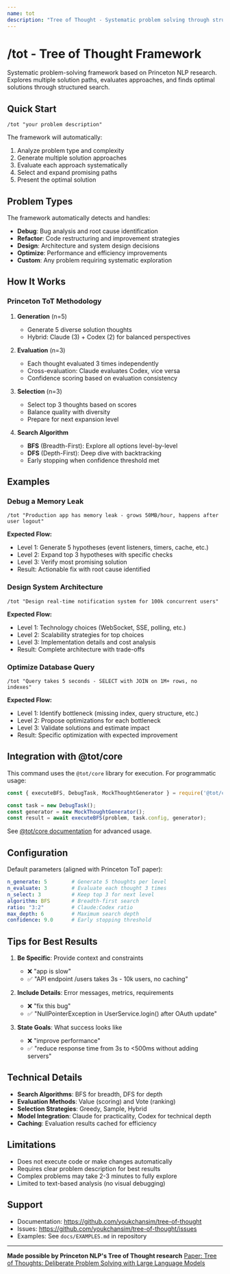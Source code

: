 ```yaml
---
name: tot
description: "Tree of Thought - Systematic problem solving through structured exploration"
---
```


# /tot - Tree of Thought Framework

Systematic problem-solving framework based on Princeton NLP research. Explores multiple solution paths, evaluates approaches, and finds optimal solutions through structured search.

## Quick Start

```
/tot "your problem description"
```

The framework will automatically:
1. Analyze problem type and complexity
2. Generate multiple solution approaches
3. Evaluate each approach systematically
4. Select and expand promising paths
5. Present the optimal solution

## Problem Types

The framework automatically detects and handles:

- **Debug**: Bug analysis and root cause identification
- **Refactor**: Code restructuring and improvement strategies
- **Design**: Architecture and system design decisions
- **Optimize**: Performance and efficiency improvements
- **Custom**: Any problem requiring systematic exploration

## How It Works

### Princeton ToT Methodology

1. **Generation** (n=5)
   - Generate 5 diverse solution thoughts
   - Hybrid: Claude (3) + Codex (2) for balanced perspectives

2. **Evaluation** (n=3)
   - Each thought evaluated 3 times independently
   - Cross-evaluation: Claude evaluates Codex, vice versa
   - Confidence scoring based on evaluation consistency

3. **Selection** (n=3)
   - Select top 3 thoughts based on scores
   - Balance quality with diversity
   - Prepare for next expansion level

4. **Search Algorithm**
   - **BFS** (Breadth-First): Explore all options level-by-level
   - **DFS** (Depth-First): Deep dive with backtracking
   - Early stopping when confidence threshold met

## Examples

### Debug a Memory Leak
```
/tot "Production app has memory leak - grows 50MB/hour, happens after user logout"
```

**Expected Flow:**
- Level 1: Generate 5 hypotheses (event listeners, timers, cache, etc.)
- Level 2: Expand top 3 hypotheses with specific checks
- Level 3: Verify most promising solution
- Result: Actionable fix with root cause identified

### Design System Architecture
```
/tot "Design real-time notification system for 100k concurrent users"
```

**Expected Flow:**
- Level 1: Technology choices (WebSocket, SSE, polling, etc.)
- Level 2: Scalability strategies for top choices
- Level 3: Implementation details and cost analysis
- Result: Complete architecture with trade-offs

### Optimize Database Query
```
/tot "Query takes 5 seconds - SELECT with JOIN on 1M+ rows, no indexes"
```

**Expected Flow:**
- Level 1: Identify bottleneck (missing index, query structure, etc.)
- Level 2: Propose optimizations for each bottleneck
- Level 3: Validate solutions and estimate impact
- Result: Specific optimization with expected improvement

## Integration with @tot/core

This command uses the `@tot/core` library for execution. For programmatic usage:

```javascript
const { executeBFS, DebugTask, MockThoughtGenerator } = require('@tot/core');

const task = new DebugTask();
const generator = new MockThoughtGenerator();
const result = await executeBFS(problem, task.config, generator);
```

See [@tot/core documentation](https://github.com/youkchansim/tree-of-thought) for advanced usage.

## Configuration

Default parameters (aligned with Princeton ToT paper):

```yaml
n_generate: 5        # Generate 5 thoughts per level
n_evaluate: 3        # Evaluate each thought 3 times
n_select: 3          # Keep top 3 for next level
algorithm: BFS       # Breadth-first search
ratio: "3:2"         # Claude:Codex ratio
max_depth: 6         # Maximum search depth
confidence: 9.0      # Early stopping threshold
```

## Tips for Best Results

1. **Be Specific**: Provide context and constraints
   - ❌ "app is slow"
   - ✅ "API endpoint /users takes 3s - 10k users, no caching"

2. **Include Details**: Error messages, metrics, requirements
   - ❌ "fix this bug"
   - ✅ "NullPointerException in UserService.login() after OAuth update"

3. **State Goals**: What success looks like
   - ❌ "improve performance"
   - ✅ "reduce response time from 3s to <500ms without adding servers"

## Technical Details

- **Search Algorithms**: BFS for breadth, DFS for depth
- **Evaluation Methods**: Value (scoring) and Vote (ranking)
- **Selection Strategies**: Greedy, Sample, Hybrid
- **Model Integration**: Claude for practicality, Codex for technical depth
- **Caching**: Evaluation results cached for efficiency

## Limitations

- Does not execute code or make changes automatically
- Requires clear problem description for best results
- Complex problems may take 2-3 minutes to fully explore
- Limited to text-based analysis (no visual debugging)

## Support

- Documentation: https://github.com/youkchansim/tree-of-thought
- Issues: https://github.com/youkchansim/tree-of-thought/issues
- Examples: See `docs/EXAMPLES.md` in repository

---

**Made possible by Princeton NLP's Tree of Thought research**
[Paper: Tree of Thoughts: Deliberate Problem Solving with Large Language Models](https://arxiv.org/abs/2305.10601)

